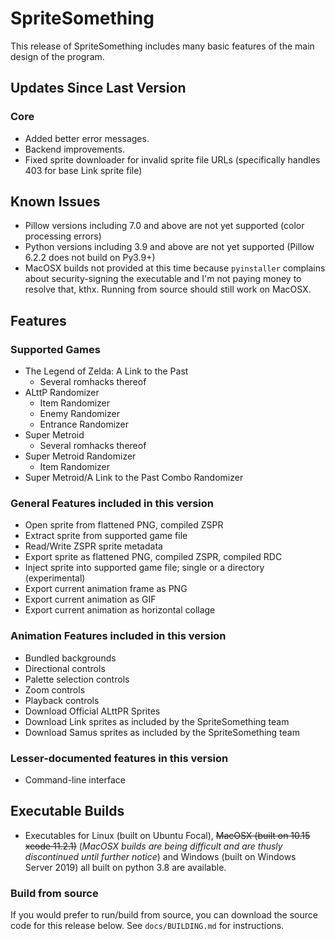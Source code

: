# SpriteSomething

This release of SpriteSomething includes many basic features of the main design of the program.

## Updates Since Last Version

### Core

* Added better error messages.
* Backend improvements.
* Fixed sprite downloader for invalid sprite file URLs (specifically handles 403 for base Link sprite file)

## Known Issues

* Pillow versions including 7.0 and above are not yet supported (color processing errors)
* Python versions including 3.9 and above are not yet supported (Pillow 6.2.2 does not build on Py3.9+)
* MacOSX builds not provided at this time because `pyinstaller` complains about security-signing the executable and I'm not paying money to resolve that, kthx. Running from source should still work on MacOSX.

## Features

### Supported Games

* The Legend of Zelda: A Link to the Past
  * Several romhacks thereof
* ALttP Randomizer
  * Item Randomizer
  * Enemy Randomizer
  * Entrance Randomizer
* Super Metroid
  * Several romhacks thereof
* Super Metroid Randomizer
  * Item Randomizer
* Super Metroid/A Link to the Past Combo Randomizer

### General Features included in this version

* Open sprite from flattened PNG, compiled ZSPR
* Extract sprite from supported game file
* Read/Write ZSPR sprite metadata
* Export sprite as flattened PNG, compiled ZSPR, compiled RDC
* Inject sprite into supported game file; single or a directory (experimental)
* Export current animation frame as PNG
* Export current animation as GIF
* Export current animation as horizontal collage

### Animation Features included in this version

* Bundled backgrounds
* Directional controls
* Palette selection controls
* Zoom controls
* Playback controls
* Download Official ALttPR Sprites
* Download Link sprites as included by the SpriteSomething team
* Download Samus sprites as included by the SpriteSomething team

### Lesser-documented features in this version

* Command-line interface

## Executable Builds

* Executables for Linux (built on Ubuntu Focal), ~~MacOSX (built on 10.15 xcode 11.2.1)~~ (*MacOSX builds are being difficult and are thusly discontinued until further notice*) and Windows (built on Windows Server 2019) all built on python 3.8 are available.

### Build from source

If you would prefer to run/build from source, you can download the source code for this release below.  See `docs/BUILDING.md` for instructions.
